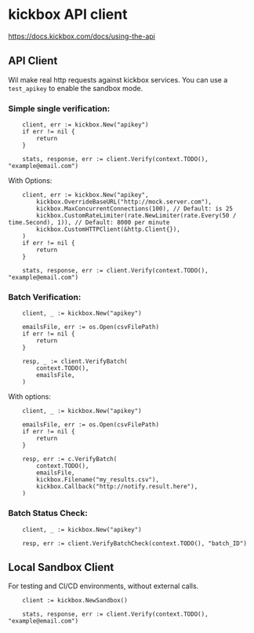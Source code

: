 # kickbox API client

https://docs.kickbox.com/docs/using-the-api

## API Client

Wil make real http requests against kickbox services. You can use a `test_apikey` to enable the sandbox mode.

### Simple single verification:

```golang
    client, err := kickbox.New("apikey")
    if err != nil {
        return
    }

    stats, response, err := client.Verify(context.TODO(), "example@email.com")
```

With Options:


```golang
    client, err := kickbox.New("apikey",
        kickbox.OverrideBaseURL("http://mock.server.com"),
        kickbox.MaxConcurrentConnections(100), // Default: is 25
        kickbox.CustomRateLimiter(rate.NewLimiter(rate.Every(50 / time.Second), 1)), // Default: 8000 per minute
        kickbox.CustomHTTPClient(&http.Client{}),
    )
    if err != nil {
        return 
    }

    stats, response, err := client.Verify(context.TODO(), "example@email.com")
```

### Batch Verification:

```golang
    client, _ := kickbox.New("apikey")

    emailsFile, err := os.Open(csvFilePath)
    if err != nil {
        return 
    }

    resp, _ := client.VerifyBatch(
        context.TODO(),
        emailsFile,
    )
```

With options:

```golang
    client, _ := kickbox.New("apikey")

    emailsFile, err := os.Open(csvFilePath)
    if err != nil {
        return 
    }

    resp, err := c.VerifyBatch(
        context.TODO(),
        emailsFile,
        kickbox.Filename("my_results.csv"),
        kickbox.Callback("http://notify.result.here"),
    )
```

### Batch Status Check:

```golang
    client, _ := kickbox.New("apikey")

    resp, err := client.VerifyBatchCheck(context.TODO(), "batch_ID")
```


## Local Sandbox Client

For testing and CI/CD environments, without external calls.

```golang
    client := kickbox.NewSandbox()

    stats, response, err := client.Verify(context.TODO(), "example@email.com")
```
